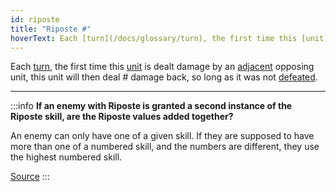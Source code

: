 ```yaml
---
id: riposte
title: "Riposte #"
hoverText: Each [turn](/docs/glossary/turn), the first time this [unit](/docs/glossary/unit) is dealt damage by an [adjacent](/docs/glossary/adjacent) opposing unit, this unit will then deal \# damage back, so long as it was not [defeated](/docs/glossary/defeated).
---
```


Each [turn](/docs/glossary/turn), the first time this [unit](/docs/glossary/unit) is dealt damage by an [adjacent](/docs/glossary/adjacent) opposing unit, this unit will then deal # damage back, so long as it was not [defeated](/docs/glossary/defeated).

---

:::info
**If an enemy with Riposte is granted a second instance of the Riposte skill, are the Riposte values added together?**

An enemy can only have one of a given skill. If they are supposed to have more than one of a numbered skill, and the numbers are different, they use the highest numbered skill.

<a href="https://boardgamegeek.com/thread/3457173/article/45635526#45635526" target="_blank">Source</a>
:::
